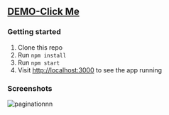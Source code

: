 ## [DEMO-Click Me](https://pagination-app-sertacgltkn.netlify.app)

### Getting started

1. Clone this repo
2. Run `npm install`
3. Run `npm start`
4. Visit [http://localhost:3000](http://localhost:3000) to see the app running


### Screenshots


![paginationnn](https://user-images.githubusercontent.com/96946069/202393261-ae84207d-6484-45d8-a80b-d7fa89bdccce.jpg)
